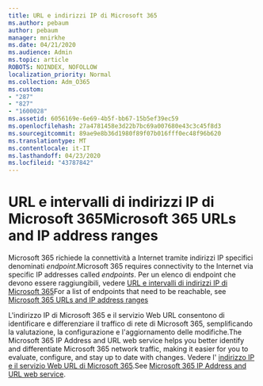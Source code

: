 ```yaml
---
title: URL e indirizzi IP di Microsoft 365
ms.author: pebaum
author: pebaum
manager: mnirkhe
ms.date: 04/21/2020
ms.audience: Admin
ms.topic: article
ROBOTS: NOINDEX, NOFOLLOW
localization_priority: Normal
ms.collection: Adm_O365
ms.custom:
- "287"
- "827"
- "1600028"
ms.assetid: 6056169e-6e69-4b5f-bb67-15b5ef39ec59
ms.openlocfilehash: 27a4781458e3d22b7bc69a007680e43c3c45f8d3
ms.sourcegitcommit: 89ae9e8b36d1980f89f07b016fff0ec48f96b620
ms.translationtype: MT
ms.contentlocale: it-IT
ms.lasthandoff: 04/23/2020
ms.locfileid: "43787842"
---
```

# <a name="microsoft-365-urls-and-ip-address-ranges"></a><span data-ttu-id="ecb79-102">URL e intervalli di indirizzi IP di Microsoft 365</span><span class="sxs-lookup"><span data-stu-id="ecb79-102">Microsoft 365 URLs and IP address ranges</span></span>

<span data-ttu-id="ecb79-103">Microsoft 365 richiede la connettività a Internet tramite indirizzi IP specifici denominati *endpoint*.</span><span class="sxs-lookup"><span data-stu-id="ecb79-103">Microsoft 365 requires connectivity to the Internet via specific IP addresses called *endpoints*.</span></span>
<span data-ttu-id="ecb79-104">Per un elenco di endpoint che devono essere raggiungibili, vedere [URL e intervalli di indirizzi IP di Microsoft 365](https://docs.microsoft.com/office365/enterprise/urls-and-ip-address-ranges)</span><span class="sxs-lookup"><span data-stu-id="ecb79-104">For a list of endpoints that need to be reachable, see [Microsoft 365 URLs and IP address ranges](https://docs.microsoft.com/office365/enterprise/urls-and-ip-address-ranges)</span></span> 

<span data-ttu-id="ecb79-105">L'indirizzo IP di Microsoft 365 e il servizio Web URL consentono di identificare e differenziare il traffico di rete di Microsoft 365, semplificando la valutazione, la configurazione e l'aggiornamento delle modifiche.</span><span class="sxs-lookup"><span data-stu-id="ecb79-105">The Microsoft 365 IP Address and URL web service helps you better identify and differentiate Microsoft 365 network traffic, making it easier for you to evaluate, configure, and stay up to date with changes.</span></span> <span data-ttu-id="ecb79-106">Vedere l' [indirizzo IP e il servizio Web URL di Microsoft 365](https://docs.microsoft.com/office365/enterprise/office-365-ip-web-service).</span><span class="sxs-lookup"><span data-stu-id="ecb79-106">See [Microsoft 365 IP Address and URL web service](https://docs.microsoft.com/office365/enterprise/office-365-ip-web-service).</span></span>